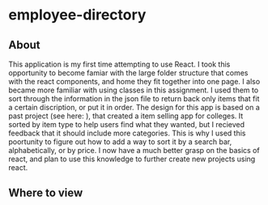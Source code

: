 # employee-directory

## About
This application is my first time attempting to use React. I took this opportunity to become famiar with the large folder structure that comes with the react components, and home they fit together into one page. I also became more familiar with using classes in this assignment. I used them to sort through the information in the json file to return back only items that fit a certain discription, or put it in order. The design for this app is based on a past project (see here: ), that created a item selling app for colleges. It sorted by item type to help users find what they wanted, but I recieved feedback that it should include more categories. This is why I used this poortunity to figure out how to add a way to sort it by a search bar, alphabetically, or by price. I now have a much better grasp on the basics of react, and plan to use this knowledge to further create new projects using react. 

## Where to view
